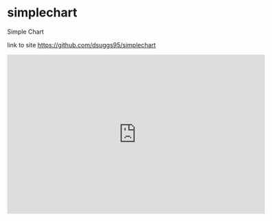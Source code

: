 # simplechart
Simple Chart

link to site https://github.com/dsuggs95/simplechart

<iframe width="600" height="371" seamless frameborder="0" scrolling="no" src="https://docs.google.com/spreadsheets/d/1dcTrkd6Zq1vuxhZ3vgF_zBWY09BF64ug1Q5Urbhy7tk/pubchart?oid=1364077800&amp;format=interactive"></iframe>
